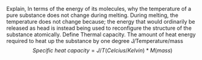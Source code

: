 Explain, In terms of the energy of its molecules, why the temperature of a pure substance does not change during melting.
	During melting, the temperature does not change because;  the energy that would ordinarily be released as head is instead being used to reconfigure the structure of the substance atomically.
Define Thermal capacity.
	The amount of heat energy required to heat up the substance by one degree 
J/Temperature/mass
$$Specific~heat~capacity= J/T(Celcius/Kelvin)*M(mass)$$
